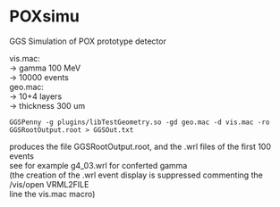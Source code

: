 # POXsimu

GGS Simulation of POX prototype detector

vis.mac:  
-> gamma 100 MeV   
-> 10000 events  
geo.mac:  
-> 10+4 layers  
-> thickness 300 um  
  
```
GGSPenny -g plugins/libTestGeometry.so -gd geo.mac -d vis.mac -ro GGSRootOutput.root > GGSOut.txt
```
  
produces the file GGSRootOutput.root, and the .wrl files of the first 100 events  
see for example g4_03.wrl for conferted gamma  
(the creation of the .wrl event display is suppressed commenting the  
/vis/open VRML2FILE  
line the vis.mac macro)
